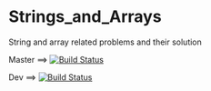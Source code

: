 # Strings_and_Arrays
String and array related problems and their solution

Master ==> [![Build Status](https://travis-ci.org/ChillBroYo/Strings_and_Arrays.svg?branch=master)](https://travis-ci.org/ChillBroYo/Strings_and_Arrays)

Dev ==> [![Build Status](https://travis-ci.org/ChillBroYo/Strings_and_Arrays.svg?branch=sammy%2Fstrings_and_arrays)](https://travis-ci.org/ChillBroYo/Strings_and_Arrays)
